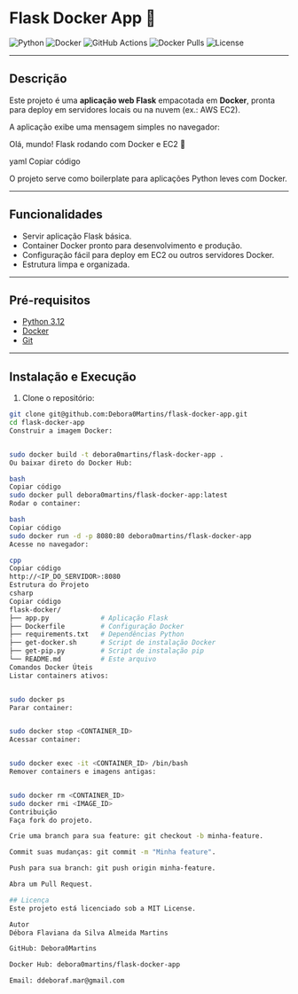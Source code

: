 # Flask Docker App 🚀

![Python](https://img.shields.io/badge/python-3.12-blue)
![Docker](https://img.shields.io/badge/docker-ready-green)
![GitHub Actions](https://img.shields.io/github/actions/workflow/status/Debora0Martins/flask-docker-app/ci.yml)
![Docker Pulls](https://img.shields.io/docker/pulls/debora0martins/flask-docker-app)
![License](https://img.shields.io/badge/license-MIT-brightgreen)

---

## Descrição

Este projeto é uma **aplicação web Flask** empacotada em **Docker**, pronta para deploy em servidores locais ou na nuvem (ex.: AWS EC2).  

A aplicação exibe uma mensagem simples no navegador:  

Olá, mundo! Flask rodando com Docker e EC2 🚀

yaml
Copiar código

O projeto serve como boilerplate para aplicações Python leves com Docker.

---

## Funcionalidades

- Servir aplicação Flask básica.
- Container Docker pronto para desenvolvimento e produção.
- Configuração fácil para deploy em EC2 ou outros servidores Docker.
- Estrutura limpa e organizada.

---

## Pré-requisitos

- [Python 3.12](https://www.python.org/downloads/)
- [Docker](https://www.docker.com/get-started)
- [Git](https://git-scm.com/)

---

## Instalação e Execução

1. Clone o repositório:

```bash
git clone git@github.com:Debora0Martins/flask-docker-app.git
cd flask-docker-app
Construir a imagem Docker:


sudo docker build -t debora0martins/flask-docker-app .
Ou baixar direto do Docker Hub:

bash
Copiar código
sudo docker pull debora0martins/flask-docker-app:latest
Rodar o container:

bash
Copiar código
sudo docker run -d -p 8080:80 debora0martins/flask-docker-app
Acesse no navegador:

cpp
Copiar código
http://<IP_DO_SERVIDOR>:8080
Estrutura do Projeto
csharp
Copiar código
flask-docker/
├── app.py             # Aplicação Flask
├── Dockerfile         # Configuração Docker
├── requirements.txt   # Dependências Python
├── get-docker.sh      # Script de instalação Docker
├── get-pip.py         # Script de instalação pip
└── README.md          # Este arquivo
Comandos Docker Úteis
Listar containers ativos:


sudo docker ps
Parar container:


sudo docker stop <CONTAINER_ID>
Acessar container:


sudo docker exec -it <CONTAINER_ID> /bin/bash
Remover containers e imagens antigas:


sudo docker rm <CONTAINER_ID>
sudo docker rmi <IMAGE_ID>
Contribuição
Faça fork do projeto.

Crie uma branch para sua feature: git checkout -b minha-feature.

Commit suas mudanças: git commit -m "Minha feature".

Push para sua branch: git push origin minha-feature.

Abra um Pull Request.

## Licença
Este projeto está licenciado sob a MIT License.

Autor
Débora Flaviana da Silva Almeida Martins

GitHub: Debora0Martins

Docker Hub: debora0martins/flask-docker-app

Email: ddeboraf.mar@gmail.com
